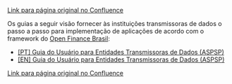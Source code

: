 [Link para página original no Confluence](https://openfinancebrasil.atlassian.net/wiki/spaces/OF/pages/240648491)

Os guias a seguir visão fornecer às instituições transmissoras de dados o passo a passo para implementação de aplicações de acordo com o framework do [Open Finance Brasil](https://openfinancebrasil.org.br/):

- [\[PT\] Guia do Usuário para Entidades Transmissoras de Dados (ASPSP)](../../../../../../OF/Open%20Finance%20Brasil/Seguran%c3%a7a/Guia%20do%20Usu%c3%a1rio/v1.0%20-%20Guia%20do%20usu%c3%a1rio/Institui%c3%a7%c3%a3o%20transmissora/[PT]%20Guia%20do%20Usu%c3%a1rio%20para%20Entidades%20Transmissoras%20de%20Dados%20%28ASPSP%29)
- [\[EN\] Guia do Usuário para Entidades Transmissoras de Dados (ASPSP)](../../../../../../OF/Open%20Finance%20Brasil/Seguran%c3%a7a/Guia%20do%20Usu%c3%a1rio/v1.0%20-%20Guia%20do%20usu%c3%a1rio/Institui%c3%a7%c3%a3o%20transmissora/[EN]%20Guia%20do%20Usu%c3%a1rio%20para%20Entidades%20Transmissoras%20de%20Dados%20%28ASPSP%29)

[Link para página original no Confluence](https://openfinancebrasil.atlassian.net/wiki/spaces/OF/pages/240648491)